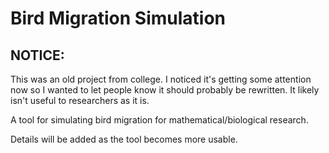 # Bird Migration Simulation

## NOTICE:
This was an old project from college. I noticed it's getting some attention now so I wanted to let people know it should probably be rewritten. It likely isn't useful to researchers as it is.

A tool for simulating bird migration for mathematical/biological research.

Details will be added as the tool becomes more usable.

